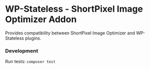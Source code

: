 # WP-Stateless - ShortPixel Image Optimizer Addon

Provides compatibility between ShortPixel Image Optimizer and WP-Stateless plugins.

### Development

Run tests: `composer test`
